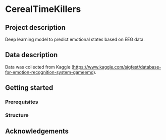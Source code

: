 # CerealTimeKillers

## Project description
Deep learning model to predict emotional states based on EEG data. 

## Data description
Data was collected from Kaggle (https://www.kaggle.com/sigfest/database-for-emotion-recognition-system-gameemo).

## Getting started

### Prerequisites

### Structure

## Acknowledgements


